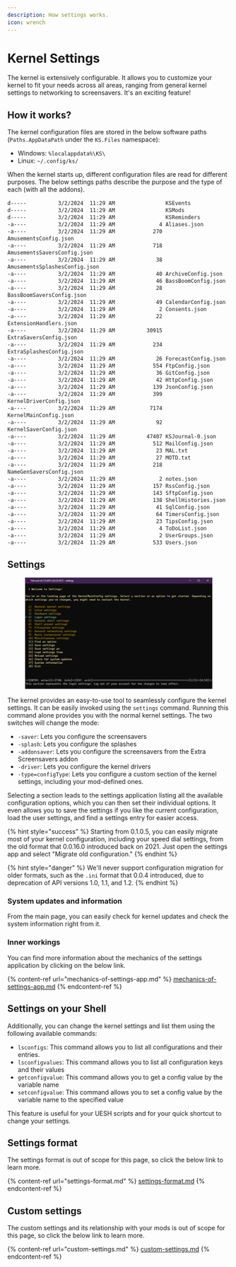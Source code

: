 ```yaml
---
description: How settings works.
icon: wrench
---
```


# Kernel Settings

The kernel is extensively configurable. It allows you to customize your kernel to fit your needs across all areas, ranging from general kernel settings to networking to screensavers. It's an exciting feature!

## How it works?

The kernel configuration files are stored in the below software paths (`Paths.AppDataPath` under the `KS.Files` namespace):

* Windows: `%localappdata%\KS\`
* Linux: `~/.config/ks/`

When the kernel starts up, different configuration files are read for different purposes. The below settings paths describe the purpose and the type of each (with all the addons).

```
d-----          3/2/2024  11:29 AM                KSEvents
d-----          3/2/2024  11:29 AM                KSMods
d-----          3/2/2024  11:29 AM                KSReminders
-a----          3/2/2024  11:29 AM              4 Aliases.json
-a----          3/2/2024  11:29 AM            270 AmusementsConfig.json
-a----          3/2/2024  11:29 AM            718 AmusementsSaversConfig.json
-a----          3/2/2024  11:29 AM             38 AmusementsSplashesConfig.json
-a----          3/2/2024  11:29 AM             40 ArchiveConfig.json
-a----          3/2/2024  11:29 AM             46 BassBoomConfig.json
-a----          3/2/2024  11:29 AM             28 BassBoomSaversConfig.json
-a----          3/2/2024  11:29 AM             49 CalendarConfig.json
-a----          3/2/2024  11:29 AM              2 Consents.json
-a----          3/2/2024  11:29 AM             22 ExtensionHandlers.json
-a----          3/2/2024  11:29 AM          30915 ExtraSaversConfig.json
-a----          3/2/2024  11:29 AM            234 ExtraSplashesConfig.json
-a----          3/2/2024  11:29 AM             26 ForecastConfig.json
-a----          3/2/2024  11:29 AM            554 FtpConfig.json
-a----          3/2/2024  11:29 AM             36 GitConfig.json
-a----          3/2/2024  11:29 AM             42 HttpConfig.json
-a----          3/2/2024  11:29 AM            139 JsonConfig.json
-a----          3/2/2024  11:29 AM            399 KernelDriverConfig.json
-a----          3/2/2024  11:29 AM           7174 KernelMainConfig.json
-a----          3/2/2024  11:29 AM             92 KernelSaverConfig.json
-a----          3/2/2024  11:29 AM          47407 KSJournal-0.json
-a----          3/2/2024  11:29 AM            512 MailConfig.json
-a----          3/2/2024  11:29 AM             23 MAL.txt
-a----          3/2/2024  11:29 AM             27 MOTD.txt
-a----          3/2/2024  11:29 AM            218 NameGenSaversConfig.json
-a----          3/2/2024  11:29 AM              2 notes.json
-a----          3/2/2024  11:29 AM            157 RssConfig.json
-a----          3/2/2024  11:29 AM            143 SftpConfig.json
-a----          3/2/2024  11:29 AM            138 ShellHistories.json
-a----          3/2/2024  11:29 AM             41 SqlConfig.json
-a----          3/2/2024  11:29 AM             64 TimersConfig.json
-a----          3/2/2024  11:29 AM             23 TipsConfig.json
-a----          3/2/2024  11:29 AM              4 ToDoList.json
-a----          3/2/2024  11:29 AM              2 UserGroups.json
-a----          3/2/2024  11:29 AM            533 Users.json
```

## Settings

<figure><img src="../../../.gitbook/assets/101-settings.png" alt=""><figcaption></figcaption></figure>

The kernel provides an easy-to-use tool to seamlessly configure the kernel settings. It can be easily invoked using the `settings` command. Running this command alone provides you with the normal kernel settings. The two switches will change the mode:

* `-saver`: Lets you configure the screensavers
* `-splash`: Lets you configure the splashes
* `-addonsaver`: Lets you configure the screensavers from the Extra Screensavers addon
* `-driver`: Lets you configure the kernel drivers
* `-type=configType`: Lets you configure a custom section of the kernel settings, including your mod-defined ones.

Selecting a section leads to the settings application listing all the available configuration options, which you can then set their individual options. It even allows you to save the settings if you like the current configuration, load the user settings, and find a settings entry for easier access.

{% hint style="success" %}
Starting from 0.1.0.5, you can easily migrate most of your kernel configuration, including your speed dial settings, from the old format that 0.0.16.0 introduced back on 2021. Just open the settings app and select "Migrate old configuration."
{% endhint %}

{% hint style="danger" %}
We'll never support configuration migration for older formats, such as the `.ini` format that 0.0.4 introduced, due to deprecation of API versions 1.0, 1.1, and 1.2.
{% endhint %}

### System updates and information

From the main page, you can easily check for kernel updates and check the system information right from it.

### Inner workings

You can find more information about the mechanics of the settings application by clicking on the below link.

{% content-ref url="mechanics-of-settings-app.md" %}
[mechanics-of-settings-app.md](mechanics-of-settings-app.md)
{% endcontent-ref %}

## Settings on your Shell

Additionally, you can change the kernel settings and list them using the following available commands:

* `lsconfigs`: This command allows you to list all configurations and their entries.
* `lsconfigvalues`: This command allows you to list all configuration keys and their values
* `getconfigvalue`: This command allows you to get a config value by the variable name
* `setconfigvalue`: This command allows you to set a config value by the variable name to the specified value

This feature is useful for your UESH scripts and for your quick shortcut to change your settings.

## Settings format

The settings format is out of scope for this page, so click the below link to learn more.

{% content-ref url="settings-format.md" %}
[settings-format.md](settings-format.md)
{% endcontent-ref %}

## Custom settings

The custom settings and its relationship with your mods is out of scope for this page, so click the below link to learn more.

{% content-ref url="custom-settings.md" %}
[custom-settings.md](custom-settings.md)
{% endcontent-ref %}
